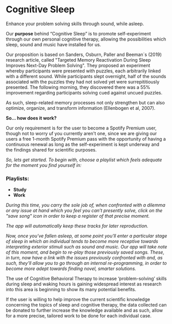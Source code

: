 # Cognitive Sleep


Enhance your problem solving skills through sound, while asleep.

Our **purpose** behind “Cognitive Sleep” is to promote self-experiment through our own personal cognitive therapy, allowing the possibilities which sleep, sound and music have installed for us.

Our proposition is based on Sanders, Osburn, Paller and Beeman´s (2019) research article, called "Targeted Memory Reactivation During Sleep Improves Next-Day Problem Solving". They proposed an experiment whereby participants were presented with puzzles, each arbitrarily linked with a different sound. While participants slept overnight, half of the sounds associated with the puzzles they had not solved yet were surrepititiously presented. The following morning, they discovered there was a 55% improvement regarding participants solving cued against uncued puzzles.

As such, sleep-related memory processes not only strengthen but can also optimize, organize, and transform information (Ellenbogen et al, 2007). 

**So... how does it work?**

Our only requirement is for the user to become a Spotify Premium user, though not to worry uf you currently aren't one, since we are giving our users a free 1-month Spotify Premium pass with the opportunity of having a continuous renewal as long as the self-experiment is kept underway and the findings shared for scientific purposes.

_So, lets get started. To begin with, choose a playlist which feels adequate for the moment you find yourself in:_

### Playlists:

- **Study**
- **Work**

_During this time, you carry the sole job of, when confronted with a dilemma or any issue at hand which you feel you can’t presently solve, click on the "save song" icon in order to keep a register of that precise moment._ 

_The app will automatically keep these tracks for later reproduction._

_Now, once you've fallen asleep, at some point you'll enter a particular stage of sleep in which an individual tends to become more receptive towards interpreting exterior stimuli such as sound and music.
Our app will take note of this moment, and begin to re-play those previously saved songs. 
These, in turn, now have a link with the issues previously confronted with and, as such, they'll allow you to go through an internal re-programming, in order to become more adept towards finding novel, smarter solutions._


The use of Cognitive Behavioral Therapy to increase ‘problem-solving’ skills during sleep and waking hours is gaining widespread interest as research into this area is beginning to show its many potential benefits. 

If the user is willing to help improve the current scientific knowledge concerning the topics of sleep and cognitive therapy, the data collected can be donated to further increase the knowledge available and as such, allow for a more precise, tailored work to be done for each individual case.  
